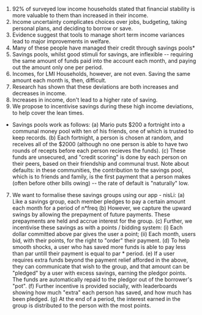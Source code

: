 1. 92% of surveyed low income households stated that financial stability is more valuable to them than increased in their income.
2. Income uncertainty complicates choices over jobs, budgeting, taking personal plans, and deciding to borrow or save.
3. Evidence suggest that tools to manage short term income variances lead to major improvements in welfare.
4. Many of these people have managed their credit through savings pools* 
5. Savings pools, whilst good stimuli for savings, are inflexible -- requiring the same amount of funds paid into the account each month, and paying out the amount only one per period.
6. Incomes, for LMI Households, however, are not even. Saving the same amount each month is, then, difficult.
7. Research has shown that these deviations are both increases and decreases in income.
8. Increases in income, don't lead to a higher rate of saving.
9. We propose to incentivise savings during these high income deviations, to help cover the lean times.

* Savings pools work as follows:
(a) Mario puts $200 a fortnight into a communal money pool with ten of his friends, one of which is trusted to keep records.
(b) Each fortnight, a person is chosen at random, and receives all of the $2000 (although no one person is able to have two rounds of recepts before each person recieves the funds).
(c) These funds are unsecured, and "credit scoring" is done by each person on their peers, based on their friendship and communal trust. 
Note about defaults: in these communities, the contribution to the savings pool, which is to friends and family, is the first payment that a person makes (often before other bills owing) -- the rate of default is "naturally" low.

7. We want to formalise these savings groups using our app - nisLi:
(a) Like a savings group, each member pledges to pay a certain amount each month for a period of n*freq
(b) However, we capture the upward swings by allowing the prepayment of future payments. These prepayments are held and accrue interest for the group.
(c) Further, we incentivise these savings as with a points / bidding system:
	(i) 	Each dollar committed above par gives the user a point;
	(ii) 	Each month, users bid, with their points, for the right to "order" their payment.
(d) To help smooth shocks, a user who has saved more funds is able to pay less than par untill their payment is equal to par * period.
(e) If a user requires extra funds beyond the payment relief afforded in the above, they can communicate that wish to the group, and that amount can be "pledged" by a user with excess savings, earning the pledgor points. The funds are automatically repaid to the pledgor out of the borrower's "pot".
(f) Further incentive is provided socially, with leaderboards showing how much "extra" each person has saved, and how much has been pledged.
(g) At the end of a period, the interest earned in the group is distributed to the person with the most points.
